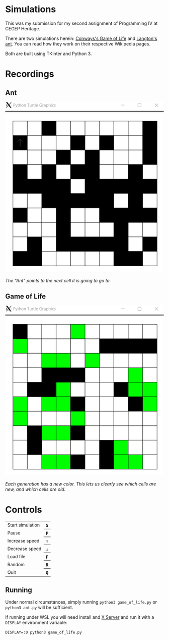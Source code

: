 # Simulations

This was my submission for my second assignment of Programming IV at CEGEP Heritage.

There are two simulations herein: [Conways's Game of Life](https://en.wikipedia.org/wiki/Conway%27s_Game_of_Life) and [Langton's ant](https://en.wikipedia.org/wiki/Langton%27s_ant). You can read how they work on their respective Wikipedia pages.

Both are built using TKinter and Python 3.

# Recordings

## Ant

![Ant](./Ant.gif)

_The "Ant" points to the next cell it is going to go to._

## Game of Life

![Game of Life](./Life.gif)

_Each generation has a new color. This lets us clearly see which cells are new, and which cells are old._

# Controls

<table>
    <tr>
        <td>Start simulation</td>
        <th><kbd>S</kbd></th>
    </tr>
    <tr>
        <td>Pause</td>
        <th><kbd>P</kbd></th>
    </tr>
    <tr>
        <td>Increase speed</td>
        <th><kbd>↑</kbd></th>
    </tr>
    <tr>
        <td>Decrease speed</td>
        <th><kbd>↓</kbd></th>
    </tr>
    <tr>
        <td>Load file</td>
        <th><kbd>F</kbd></th>
    </tr>
    <tr>
        <td>Random</td>
        <th><kbd>R</kbd></th>
    </tr>
    <tr>
        <td>Quit</td>
        <th><kbd>Q</kbd></th>
    </tr>
</table>

## Running

Under normal circumstances, simply running `python3 game_of_life.py` or `python3 ant.py` will be sufficient.

If running under WSL you will need install and [X Server](https://sourceforge.net/projects/xming/) and run it with a `DISPLAY` environment variable:

```
DISPLAY=:0 python3 game_of_life.py
```
